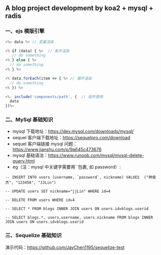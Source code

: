 ## A blog project development by koa2 + mysql + radis

### 一、ejs 模版引擎

```javascript
<%= data %> // 变量渲染
```

```javascript
<% if (data) { %>  // 条件渲染
   // do something
<% } else { %>
  // do something
<% } %>
```

```javascript
<% data.forEach(item => { %> // 循环渲染
  // do something
<% }) %>
```

```javascript
<%- include('components/path', {  // 组件使用
  data
})%>
```

### 二、MySql 基础知识

- mysql 下载地址：<https://dev.mysql.com/downloads/mysql/>
- sequel 客户端下载地址：<https://sequelpro.com/download>
- sequel 客户端链接 mysql 问题：<https://www.jianshu.com/p/9a645c473676>
- mysql 基础语法：<https://www.runoob.com/mysql/mysql-delete-query.html>
- eg（注：mysql 中关键字需要用``包裹, 如 password）:

```
-- INSERT INTO users (username, `password`, nickname) VALUES  ("林俊杰", "123456", "JJLin")

-- UPDATE users SET nickname="jjLin" WHERE id=4

-- DELETE FROM users WHERE id=4

-- SELECT * FROM blogs INNER JOIN users ON users.id=blogs.userid

-- SELECT blogs.*, users.username, users.nickname FROM blogs INNER JOIN users ON users.id=blogs.userid
```

### 三、Sequelize 基础知识

演示代码：<https://github.com/JayChen1195/sequelize-test>
